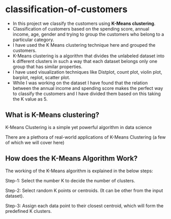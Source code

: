 # classification-of-customers
- In this project we classify the customers using **K-Means clustering**.
- Classification of customers based on the spending score, annual income, age, gender and trying to group the customers who belong to a particular category. 
- I have used the K Means clustering technique here and grouped the customers. 
- K-Means clustering is a algorithm that divides the unlabeled dataset into k different clusters in such a way that each dataset belongs only one group that has similar           properties.
- I have used visualization techniques like Distplot, count plot, violin plot, barplot, replot, scatter plot. 
- While I was working on the dataset I have found that the relation between the annual income and spending score makes the perfect way to classify the customers and I have       divided them based on this taking the K value as 5. 

## What is K-Means clustering?

K-Means Clustering is a simple yet powerful algorithm in data science

 There are a plethora of real-world applications of K-Means Clustering (a few of which we will cover here)


## How does the K-Means Algorithm Work?

The working of the K-Means algorithm is explained in the below steps:

Step-1: Select the number K to decide the number of clusters.

Step-2: Select random K points or centroids. (It can be other from the input dataset).

Step-3: Assign each data point to their closest centroid, which will form the predefined K clusters.


